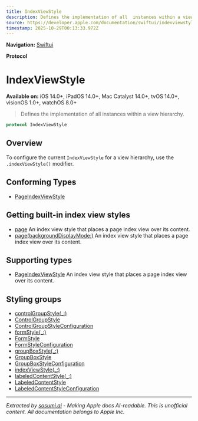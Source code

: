 ```yaml
---
title: IndexViewStyle
description: Defines the implementation of all  instances within a view hierarchy.
source: https://developer.apple.com/documentation/swiftui/indexviewstyle
timestamp: 2025-10-29T00:13:33.972Z
---
```


**Navigation:** [Swiftui](/documentation/swiftui)

**Protocol**

# IndexViewStyle

**Available on:** iOS 14.0+, iPadOS 14.0+, Mac Catalyst 14.0+, tvOS 14.0+, visionOS 1.0+, watchOS 8.0+

> Defines the implementation of all  instances within a view hierarchy.

```swift
protocol IndexViewStyle
```

## Overview

To configure the current `IndexViewStyle` for a view hierarchy, use the `.indexViewStyle()` modifier.

## Conforming Types

- [PageIndexViewStyle](/documentation/swiftui/pageindexviewstyle)

## Getting built-in index view styles

- [page](/documentation/swiftui/indexviewstyle/page) An index view style that places a page index view over its content.
- [page(backgroundDisplayMode:)](/documentation/swiftui/indexviewstyle/page(backgrounddisplaymode:)) An index view style that places a page index view over its content.

## Supporting types

- [PageIndexViewStyle](/documentation/swiftui/pageindexviewstyle) An index view style that places a page index view over its content.

## Styling groups

- [controlGroupStyle(_:)](/documentation/swiftui/view/controlgroupstyle(_:))
- [ControlGroupStyle](/documentation/swiftui/controlgroupstyle)
- [ControlGroupStyleConfiguration](/documentation/swiftui/controlgroupstyleconfiguration)
- [formStyle(_:)](/documentation/swiftui/view/formstyle(_:))
- [FormStyle](/documentation/swiftui/formstyle)
- [FormStyleConfiguration](/documentation/swiftui/formstyleconfiguration)
- [groupBoxStyle(_:)](/documentation/swiftui/view/groupboxstyle(_:))
- [GroupBoxStyle](/documentation/swiftui/groupboxstyle)
- [GroupBoxStyleConfiguration](/documentation/swiftui/groupboxstyleconfiguration)
- [indexViewStyle(_:)](/documentation/swiftui/view/indexviewstyle(_:))
- [labeledContentStyle(_:)](/documentation/swiftui/view/labeledcontentstyle(_:))
- [LabeledContentStyle](/documentation/swiftui/labeledcontentstyle)
- [LabeledContentStyleConfiguration](/documentation/swiftui/labeledcontentstyleconfiguration)

---

*Extracted by [sosumi.ai](https://sosumi.ai) - Making Apple docs AI-readable.*
*This is unofficial content. All documentation belongs to Apple Inc.*
